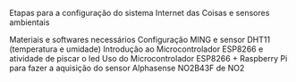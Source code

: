 Etapas para a configuração do sistema Internet das Coisas e sensores ambientais

Materiais e softwares necessários
Configuração MING e sensor DHT11 (temperatura e umidade)
Introdução ao Microcontrolador ESP8266 e atividade de piscar o led
Uso do Microcontrolador ESP8266 + Raspberry Pi para fazer a aquisição do sensor Alphasense NO2B43F de NO2
